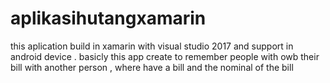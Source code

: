 # aplikasihutangxamarin
this aplication build in xamarin with visual studio 2017 and support in android device . basicly this app create to remember people with owb their bill with another person , where have a bill and the nominal of the bill
